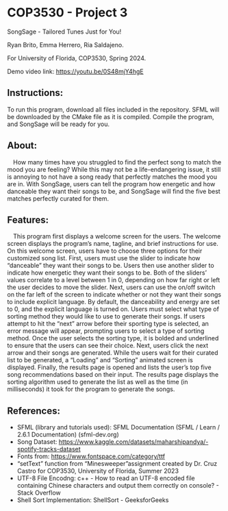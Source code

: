 <H1> COP3530 - Project 3 </h1>
SongSage - Tailored Tunes Just for You!

Ryan Brito, Emma Herrero, Ria Saldajeno.

For University of Florida, COP3530, Spring 2024.

Demo video link: https://youtu.be/0S48mjY4hgE

<h2> Instructions: </h2>
To run this program, download all files included in the repository. SFML will be downloaded by the CMake file as it is compiled. Compile the program, and SongSage will be ready for you.

<h2> About: </h2>
&emsp;How many times have you struggled to find the perfect song to match the mood you are feeling? While this may not be a life-endangering issue, it still is annoying to not have a song ready that perfectly matches the mood you are in. With SongSage, users can tell the program how energetic and how danceable they want their songs to be, and SongSage will find the five best matches perfectly curated for them.

<h2> Features: </h2>
&emsp;This program first displays a welcome screen for the users. The welcome screen displays the program’s name, tagline, and brief instructions for use. On this welcome screen, users have to choose three options for their customized song list. First, users must use the slider to indicate how “danceable” they want their songs to be. Users then use another slider to indicate how energetic they want their songs to be. Both of the sliders’ values correlate to a level between 1 in 0, depending on how far right or left the user decides to move the slider. Next, users can use the on/off switch on the far left of the screen to indicate whether or not they want their songs to include explicit language. By default, the danceability and energy are set to 0, and the explicit language is turned on. Users must select what type of sorting method they would like to use to generate their songs. If users attempt to hit the “next” arrow before their sporting type is selected, an error message will appear, prompting users to select a type of sorting method. Once the user selects the sorting type, it is bolded and underlined to ensure that the users can see their choice. Next, users click the next arrow and their songs are generated. 
While the users wait for their curated list to be generated, a “Loading” and “Sorting” animated screen is displayed. Finally, the results page is opened and lists the user’s top five song recommendations based on their input. The results page displays the sorting algorithm used to generate the list as well as the time (in milliseconds) it took for the program to generate the songs.

<h2> References: </h2>


- SFML (library and tutorials used): SFML Documentation (SFML / Learn / 2.6.1 Documentation) (sfml-dev.org)
- Song Dataset:  https://www.kaggle.com/datasets/maharshipandya/-spotify-tracks-dataset
- Fonts from: https://www.fontspace.com/category/ttf
- “setText” function from “Minesweeper”assignment created by Dr. Cruz Castro for COP3530, University of Florida, Summer 2023
- UTF-8 File Encodng: c++ - How to read an UTF-8 encoded file containing Chinese characters and output them correctly on console? - Stack Overflow
- Shell Sort Implementation: ShellSort - GeeksforGeeks
